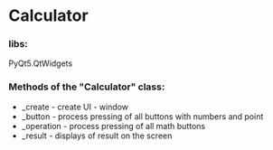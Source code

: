 # Calculator #  
### libs: ###    
PyQt5.QtWidgets 
  
### Methods of the "Calculator" class: ###  
* _create - create UI - window  
* _button - process pressing of all buttons with numbers and point  
* _operation - process pressing of all math buttons 
* _result - displays of result on the screen  
